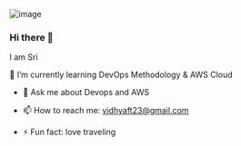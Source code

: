 ![image](https://user-images.githubusercontent.com/113403056/215207970-bc30d9bd-f342-45ac-a288-a9f9d9bba14f.png)

### Hi there 👋

   I am Sri
   
🌱 I’m currently learning DevOps Methodology & AWS Cloud

- 💬 Ask me about Devops and AWS

- 📫 How to reach me: vidhyaft23@gmail.com

- ⚡ Fun fact: love traveling
